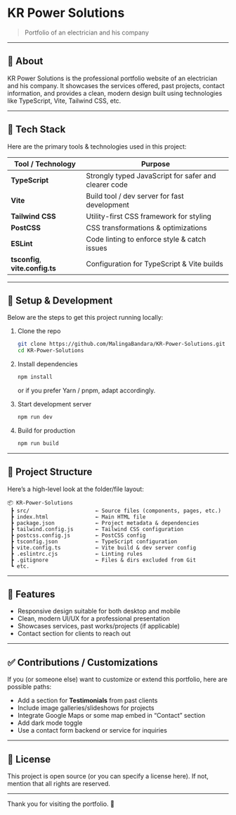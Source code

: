 
# KR Power Solutions

> Portfolio of an electrician and his company

---

## 🔧 About

KR Power Solutions is the professional portfolio website of an electrician and his company. It showcases the services offered, past projects, contact information, and provides a clean, modern design built using technologies like TypeScript, Vite, Tailwind CSS, etc.

---

## 📁 Tech Stack

Here are the primary tools & technologies used in this project:

| Tool / Technology | Purpose |
|---|---|
| **TypeScript** | Strongly typed JavaScript for safer and clearer code |
| **Vite** | Build tool / dev server for fast development |
| **Tailwind CSS** | Utility-first CSS framework for styling |
| **PostCSS** | CSS transformations & optimizations |
| **ESLint** | Code linting to enforce style & catch issues |
| **tsconfig**, **vite.config.ts** | Configuration for TypeScript & Vite builds |

---

## 🚀 Setup & Development

Below are the steps to get this project running locally:

1. Clone the repo  
   ```bash
   git clone https://github.com/MalingaBandara/KR-Power-Solutions.git
   cd KR-Power-Solutions
   ```

2. Install dependencies  
   ```bash
   npm install
   ```
   or if you prefer Yarn / pnpm, adapt accordingly.

3. Start development server  
   ```bash
   npm run dev
   ```

4. Build for production  
   ```bash
   npm run build
   ```

---

## 📂 Project Structure

Here’s a high-level look at the folder/file layout:

```
📦 KR‑Power‑Solutions
 ┣ src/                     ← Source files (components, pages, etc.)
 ┣ index.html               ← Main HTML file
 ┣ package.json             ← Project metadata & dependencies
 ┣ tailwind.config.js       ← Tailwind CSS configuration
 ┣ postcss.config.js        ← PostCSS config
 ┣ tsconfig.json            ← TypeScript configuration
 ┣ vite.config.ts           ← Vite build & dev server config
 ┣ .eslintrc.cjs            ← Linting rules
 ┣ .gitignore               ← Files & dirs excluded from Git
 ┗ etc.
```

---

## 🎨 Features

- Responsive design suitable for both desktop and mobile  
- Clean, modern UI/UX for a professional presentation  
- Showcases services, past works/projects (if applicable)  
- Contact section for clients to reach out  

---

## ✅ Contributions / Customizations

If you (or someone else) want to customize or extend this portfolio, here are possible paths:

- Add a section for **Testimonials** from past clients  
- Include image galleries/slideshows for projects  
- Integrate Google Maps or some map embed in “Contact” section  
- Add dark mode toggle  
- Use a contact form backend or service for inquiries  


---

## 📝 License

This project is open source (or you can specify a license here). If not, mention that all rights are reserved.

---

Thank you for visiting the portfolio. 🚀
